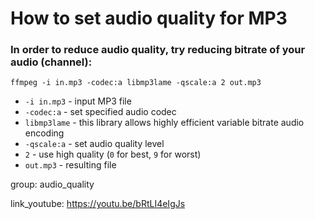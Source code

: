 # How to set audio quality for MP3

### In order to reduce audio quality, try reducing bitrate of your audio (channel):

```ffmpeg
ffmpeg -i in.mp3 -codec:a libmp3lame -qscale:a 2 out.mp3
```

- `-i in.mp3` - input MP3 file
- `-codec:a` - set specified audio codec
- `libmp3lame` - this library allows highly efficient variable bitrate audio encoding
- `-qscale:a` - set audio quality level
- `2` - use high quality (`0` for best, `9` for worst)
- `out.mp3` - resulting file

group: audio_quality


link_youtube: https://youtu.be/bRtLI4eIgJs
